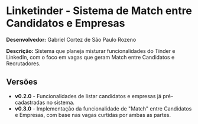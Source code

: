 <h1>Linketinder - Sistema de Match entre Candidatos e Empresas</h1>
<p><strong>Desenvolvedor:</strong> Gabriel Cortez de São Paulo Rozeno</p>
<p><strong>Descrição:</strong> Sistema que planeja misturar funcionalidades do Tinder e LinkedIn, com o foco em vagas que geram Match entre Candidatos e Recrutadores.</p>

<h2>Versões</h2>
<ul>
  <li><strong>v0.2.0</strong> - Funcionalidades de listar candidatos e empresas já pré-cadastradas no sistema.</li>
  <li><strong>v0.3.0</strong> - Implementação da funcionalidade de "Match" entre Candidatos e Empresas, com base nas vagas curtidas por ambas as partes.</li>
</ul>

